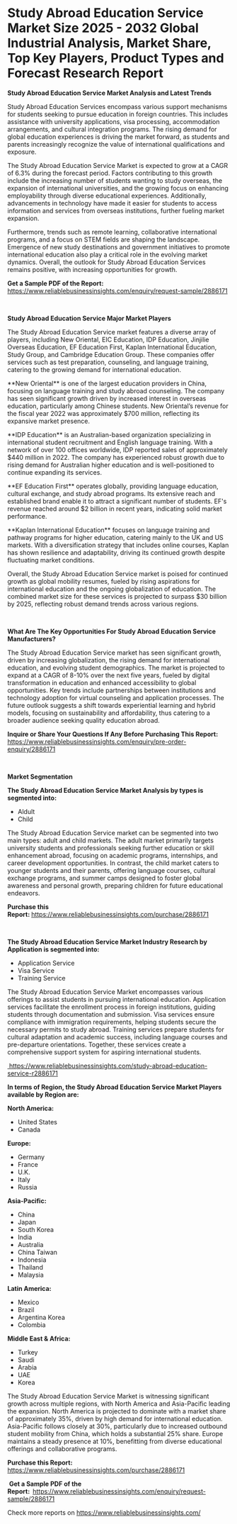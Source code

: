 <p><h1>Study Abroad Education Service Market Size 2025 - 2032 Global Industrial Analysis, Market Share, Top Key Players, Product Types and Forecast Research Report</h1></p><p><strong>Study Abroad Education Service Market Analysis and Latest Trends</strong></p>
<p><p>Study Abroad Education Services encompass various support mechanisms for students seeking to pursue education in foreign countries. This includes assistance with university applications, visa processing, accommodation arrangements, and cultural integration programs. The rising demand for global education experiences is driving the market forward, as students and parents increasingly recognize the value of international qualifications and exposure.</p><p>The Study Abroad Education Service Market is expected to grow at a CAGR of 6.3% during the forecast period. Factors contributing to this growth include the increasing number of students wanting to study overseas, the expansion of international universities, and the growing focus on enhancing employability through diverse educational experiences. Additionally, advancements in technology have made it easier for students to access information and services from overseas institutions, further fueling market expansion. </p><p>Furthermore, trends such as remote learning, collaborative international programs, and a focus on STEM fields are shaping the landscape. Emergence of new study destinations and government initiatives to promote international education also play a critical role in the evolving market dynamics. Overall, the outlook for Study Abroad Education Services remains positive, with increasing opportunities for growth.</p></p>
<p><strong>Get a Sample PDF of the Report:&nbsp;</strong> <a href="https://www.reliablebusinessinsights.com/enquiry/request-sample/2886171?utm_campaign=2454&utm_medium=2&utm_source=Github&utm_content=ia&utm_term=13032025&utm_id=study-abroad-education-service">https://www.reliablebusinessinsights.com/enquiry/request-sample/2886171</a></p>
<p>&nbsp;</p>
<p><strong>Study Abroad Education Service Major Market Players</strong></p>
<p><p>The Study Abroad Education Service market features a diverse array of players, including New Oriental, EIC Education, IDP Education, Jinjilie Overseas Education, EF Education First, Kaplan International Education, Study Group, and Cambridge Education Group. These companies offer services such as test preparation, counseling, and language training, catering to the growing demand for international education.</p><p>**New Oriental** is one of the largest education providers in China, focusing on language training and study abroad counseling. The company has seen significant growth driven by increased interest in overseas education, particularly among Chinese students. New Oriental’s revenue for the fiscal year 2022 was approximately $700 million, reflecting its expansive market presence.</p><p>**IDP Education** is an Australian-based organization specializing in international student recruitment and English language training. With a network of over 100 offices worldwide, IDP reported sales of approximately $440 million in 2022. The company has experienced robust growth due to rising demand for Australian higher education and is well-positioned to continue expanding its services.</p><p>**EF Education First** operates globally, providing language education, cultural exchange, and study abroad programs. Its extensive reach and established brand enable it to attract a significant number of students. EF's revenue reached around $2 billion in recent years, indicating solid market performance.</p><p>**Kaplan International Education** focuses on language training and pathway programs for higher education, catering mainly to the UK and US markets. With a diversification strategy that includes online courses, Kaplan has shown resilience and adaptability, driving its continued growth despite fluctuating market conditions.</p><p>Overall, the Study Abroad Education Service market is poised for continued growth as global mobility resumes, fueled by rising aspirations for international education and the ongoing globalization of education. The combined market size for these services is projected to surpass $30 billion by 2025, reflecting robust demand trends across various regions.</p></p>
<p>&nbsp;</p>
<p><strong>What Are The Key Opportunities For Study Abroad Education Service Manufacturers?</strong></p>
<p><p>The Study Abroad Education Service market has seen significant growth, driven by increasing globalization, the rising demand for international education, and evolving student demographics. The market is projected to expand at a CAGR of 8-10% over the next five years, fueled by digital transformation in education and enhanced accessibility to global opportunities. Key trends include partnerships between institutions and technology adoption for virtual counseling and application processes. The future outlook suggests a shift towards experiential learning and hybrid models, focusing on sustainability and affordability, thus catering to a broader audience seeking quality education abroad.</p></p>
<p><strong>Inquire or Share Your Questions If Any Before Purchasing This Report:</strong> <a href="https://www.reliablebusinessinsights.com/enquiry/pre-order-enquiry/2886171?utm_campaign=2454&utm_medium=2&utm_source=Github&utm_content=ia&utm_term=13032025&utm_id=study-abroad-education-service">https://www.reliablebusinessinsights.com/enquiry/pre-order-enquiry/2886171</a></p>
<p>&nbsp;</p>
<p><strong>Market Segmentation</strong></p>
<p><strong>The Study Abroad Education Service Market Analysis by types is segmented into:</strong></p>
<p><ul><li>Aldult</li><li>Child</li></ul></p>
<p><p>The Study Abroad Education Service market can be segmented into two main types: adult and child markets. The adult market primarily targets university students and professionals seeking further education or skill enhancement abroad, focusing on academic programs, internships, and career development opportunities. In contrast, the child market caters to younger students and their parents, offering language courses, cultural exchange programs, and summer camps designed to foster global awareness and personal growth, preparing children for future educational endeavors.</p></p>
<p><strong>Purchase this Report:&nbsp;</strong><a href="https://www.reliablebusinessinsights.com/purchase/2886171?utm_campaign=2454&utm_medium=2&utm_source=Github&utm_content=ia&utm_term=13032025&utm_id=study-abroad-education-service">https://www.reliablebusinessinsights.com/purchase/2886171</a></p>
<p>&nbsp;</p>
<p><strong>The Study Abroad Education Service Market Industry Research by Application is segmented into:</strong></p>
<p><ul><li>Application Service</li><li>Visa Service</li><li>Training Service</li></ul></p>
<p><p>The Study Abroad Education Service Market encompasses various offerings to assist students in pursuing international education. Application services facilitate the enrollment process in foreign institutions, guiding students through documentation and submission. Visa services ensure compliance with immigration requirements, helping students secure the necessary permits to study abroad. Training services prepare students for cultural adaptation and academic success, including language courses and pre-departure orientations. Together, these services create a comprehensive support system for aspiring international students.</p></p>
<p><a href="https://www.reliablebusinessinsights.com/study-abroad-education-service-r2886171?utm_campaign=2454&utm_medium=2&utm_source=Github&utm_content=ia&utm_term=13032025&utm_id=study-abroad-education-service">&nbsp;https://www.reliablebusinessinsights.com/study-abroad-education-service-r2886171</a></p>
<p><strong>In terms of Region, the Study Abroad Education Service Market Players available by Region are:</strong></p>
<p>
    <p> <strong> North America: </strong>
        <ul>
            <li>United States</li>
            <li>Canada</li>
        </ul>
        </p> 
    <p> <strong> Europe: </strong>
        <ul>
            <li>Germany</li>
            <li>France</li>
            <li>U.K.</li>
            <li>Italy</li>
            <li>Russia</li>
        </ul>
        </p> 
    <p> <strong> Asia-Pacific: </strong>
        <ul>
            <li>China</li>
            <li>Japan</li>
            <li>South Korea</li>
            <li>India</li>
            <li>Australia</li>
            <li>China Taiwan</li>
            <li>Indonesia</li>
            <li>Thailand</li>
            <li>Malaysia</li>
        </ul>
        </p> 
    <p> <strong> Latin America: </strong>
        <ul>
            <li>Mexico</li>
            <li>Brazil</li>
            <li>Argentina Korea</li>
            <li>Colombia</li>
        </ul>
        </p> 
    <p> <strong> Middle East & Africa: </strong>
        <ul>
            <li>Turkey</li>
            <li>Saudi</li>
            <li>Arabia</li>
            <li>UAE</li>
            <li>Korea</li>
        </ul>
    </p>
    </p>
<p><p>The Study Abroad Education Service Market is witnessing significant growth across multiple regions, with North America and Asia-Pacific leading the expansion. North America is projected to dominate with a market share of approximately 35%, driven by high demand for international education. Asia-Pacific follows closely at 30%, particularly due to increased outbound student mobility from China, which holds a substantial 25% share. Europe maintains a steady presence at 10%, benefitting from diverse educational offerings and collaborative programs.</p></p>
<p><strong>Purchase this Report: </strong><a href="https://www.reliablebusinessinsights.com/purchase/2886171?utm_campaign=2454&utm_medium=2&utm_source=Github&utm_content=ia&utm_term=13032025&utm_id=study-abroad-education-service">https://www.reliablebusinessinsights.com/purchase/2886171</a></p>
<p>&nbsp;<strong>Get a Sample PDF of the Report:&nbsp;&nbsp;</strong><a href="https://www.reliablebusinessinsights.com/enquiry/request-sample/2886171?utm_campaign=2454&utm_medium=2&utm_source=Github&utm_content=ia&utm_term=13032025&utm_id=study-abroad-education-service">https://www.reliablebusinessinsights.com/enquiry/request-sample/2886171</a></p>
<p><strong></strong></p>
<p>Check more reports on <a href="https://www.reliablebusinessinsights.com/?utm_campaign=2454&utm_medium=2&utm_source=Github&utm_content=ia&utm_term=13032025&utm_id=study-abroad-education-service">https://www.reliablebusinessinsights.com/</a></p>